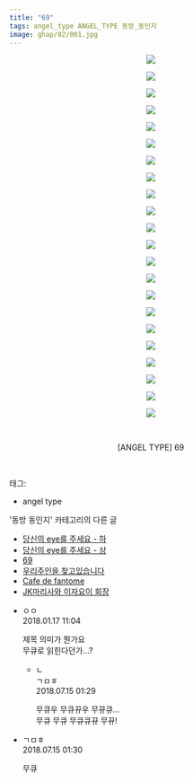 ```yaml
---
title: "69"
tags: angel_type ANGEL_TYPE 동방_동인지
image: ghap/82/001.jpg
---
```

<div class="article">
<p style="text-align: center; clear: none; float: none;"><img src="{{ site.nasurl }}/ghap/82/001.jpg"/></p>
<p style="text-align: center; clear: none; float: none;"><img src="{{ site.nasurl }}/ghap/82/002.jpg"/></p>
<p style="text-align: center; clear: none; float: none;"><img src="{{ site.nasurl }}/ghap/82/003.jpg"/></p>
<p style="text-align: center; clear: none; float: none;"><img src="{{ site.nasurl }}/ghap/82/004.jpg"/></p>
<p style="text-align: center; clear: none; float: none;"><img src="{{ site.nasurl }}/ghap/82/005.jpg"/></p>
<p style="text-align: center; clear: none; float: none;"><img src="{{ site.nasurl }}/ghap/82/006.jpg"/></p>
<p style="text-align: center; clear: none; float: none;"><img src="{{ site.nasurl }}/ghap/82/007.jpg"/></p>
<p style="text-align: center; clear: none; float: none;"><img src="{{ site.nasurl }}/ghap/82/008.jpg"/></p>
<p style="text-align: center; clear: none; float: none;"><img src="{{ site.nasurl }}/ghap/82/009.jpg"/></p>
<p style="text-align: center; clear: none; float: none;"><img src="{{ site.nasurl }}/ghap/82/010.jpg"/></p>
<p style="text-align: center; clear: none; float: none;"><img src="{{ site.nasurl }}/ghap/82/011.jpg"/></p>
<p style="text-align: center; clear: none; float: none;"><img src="{{ site.nasurl }}/ghap/82/012.jpg"/></p>
<p style="text-align: center; clear: none; float: none;"><img src="{{ site.nasurl }}/ghap/82/013.jpg"/></p>
<p style="text-align: center; clear: none; float: none;"><img src="{{ site.nasurl }}/ghap/82/014.jpg"/></p>
<p style="text-align: center; clear: none; float: none;"><img src="{{ site.nasurl }}/ghap/82/015.jpg"/></p>
<p style="text-align: center; clear: none; float: none;"><img src="{{ site.nasurl }}/ghap/82/016.jpg"/></p>
<p style="text-align: center; clear: none; float: none;"><img src="{{ site.nasurl }}/ghap/82/017.jpg"/></p>
<p style="text-align: center; clear: none; float: none;"><img src="{{ site.nasurl }}/ghap/82/018.jpg"/></p>
<p style="text-align: center; clear: none; float: none;"><img src="{{ site.nasurl }}/ghap/82/019.jpg"/></p>
<p style="text-align: center; clear: none; float: none;"><img src="{{ site.nasurl }}/ghap/82/020.jpg"/></p>
<p style="text-align: center; clear: none; float: none;"><img src="{{ site.nasurl }}/ghap/82/021.jpg"/></p>
<p style="text-align: center; clear: none; float: none;"><img src="{{ site.nasurl }}/ghap/82/022.jpg"/></p>
<p style="text-align: center; clear: none; float: none;"><br/></p>
<p style="text-align: center; clear: none; float: none;">[ANGEL TYPE] 69</p>
<p><br/></p>
</div><div class="tagTrail">
<p>태그: </p>
<ul>
<li>angel type</li>
</ul>
</div><div class="another">
<p>'동방 동인지' 카테고리의 다른 글</p>
<ul>
<li><a href="/2016-06-16-ghap_84">당신의 eye를 주세요 - 하</a></li>
<li><a href="/2016-06-16-ghap_83">당신의 eye를 주세요 - 상</a></li>
<li><a href="/2016-06-16-ghap_82">69</a></li>
<li><a href="/2016-06-16-ghap_81">우리주인을 찾고있습니다</a></li>
<li><a href="/2016-06-16-ghap_80">Cafe de fantome</a></li>
<li><a href="/2016-06-16-ghap_79">JK마리사와 이자요이 회장</a></li>
</ul>
</div><div class="cb_module cb_fluid">
<div class="cb_wrt cb_profile">
<div class="comment">
<ul>
<li class="cb_thumb_off" id="comment15176264">
<div class="cb_comment_area">
<div class="cb_info_area">
<div class="cb_section">
<span class="cb_nick_name">ㅇㅇ</span>
</div>
<div class="cb_section">
<span class="cb_date">2018.01.17 11:04 </span>
</div>
</div>
<div class="cb_dsc_comment">
<p class="cb_dsc">
											제목 의미가 뭔가요<br/>
무큐로 읽힌다던가...?
										</p>
</div>
<ul>
<li class="cb_thumb_off" id="comment15286805">
<span class="cb_bu_subnode">ㄴ</span>
<div class="cb_comment_area">
<div class="cb_info_area">
<div class="cb_section">
<span class="cb_nick_name">ㄱㅁㅎ</span>
</div>
<div class="cb_section">
<span class="cb_date">2018.07.15 01:29 </span>
</div>
</div>
<div class="cb_dsc_comment">
<p class="cb_dsc">
																무큐우 무큐뀨우 무뀨큐...<br/>
무큐 무큐 무큐큐뀨 무뀨!
															</p>
</div>
</div>
</li>
</ul>
</div></li>
<li class="cb_thumb_off" id="comment15286806">
<div class="cb_comment_area">
<div class="cb_info_area">
<div class="cb_section">
<span class="cb_nick_name">ㄱㅁㅎ</span>
</div>
<div class="cb_section">
<span class="cb_date">2018.07.15 01:30 </span>
</div>
</div>
<div class="cb_dsc_comment">
<p class="cb_dsc">
											무큐
										</p>
</div>
</div></li>
</ul>
</div>
</div><!-- commentList close -->
</div>